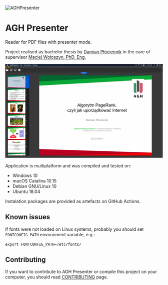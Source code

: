 ![AGHPresenter](https://github.com/Vectrom/aghPresenter/workflows/AGHPresenter/badge.svg?branch=master)

# AGH Presenter
Reader for PDF files with presenter mode.

Project realised as bachelor thesis by [Damian Płóciennik](https://github.com/Vectrom) in the care of supervisor [Maciej Wołoszyn, PhD. Eng.](https://github.com/mwoloszyn)

<img src="./doc/images/macosDark.png" alt="MainWindow" width="600"/>

Application is multiplatform and was compiled and tested on:
- Windows 10
- macOS Catalina 10.15 
- Debian GNU/Linux 10
- Ubuntu 18.04

Instalation packages are provided as artefacts on GitHub Actions.

## Known issues
If fonts were not loaded on Linux systems, probably you should set `FONTCONFIG_PATH` environment variable, e.g.:
```
export FONTCONFIG_PATH=/etc/fonts/
```

## Contributing
If you want to contribute to AGH Presenter or compile this project on your computer, you should read [CONTRIBUTING](CONTRIBUTING.md) page.
